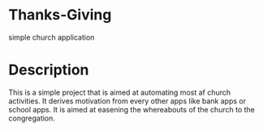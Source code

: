 # Thanks-Giving
simple church application
# Description
This is a simple project that is aimed at automating most af church activities. It derives motivation from every other apps like bank apps or school apps. It is aimed at easening the whereabouts of the church to the congregation.


